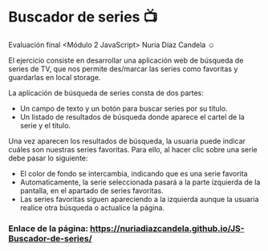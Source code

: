 # Buscador de series 📺 #

Evaluación final <Módulo 2 JavaScript> Nuria Díaz Candela ☺️

El ejercicio consiste en desarrollar una aplicación web de búsqueda de series de TV, que nos permite des/marcar las series como favoritas y guardarlas en local storage.

La aplicación de búsqueda de series consta de dos partes:

- Un campo de texto y un botón para buscar series por su título.
- Un listado de resultados de búsqueda donde aparece el cartel de la serie y el título.

Una vez aparecen los resultados de búsqueda, la usuaria puede indicar cuáles son nuestras series favoritas. Para ello, al hacer clic sobre una serie debe pasar lo siguiente:

- El color de fondo se intercambia, indicando que es una serie favorita
- Automaticamente, la serie seleccionada pasará a la parte izquierda de la pantalla, en el apartado de series favoritas.
- Las series favoritas siguen apareciendo a la izquierda aunque la usuaria realice otra búsqueda o actualice la página.

### Enlace de la página: https://nuriadiazcandela.github.io/JS-Buscador-de-series/
